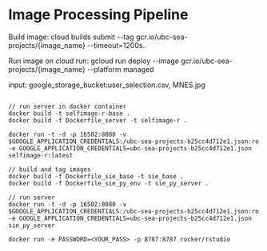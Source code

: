 # Image Processing Pipeline

Build image:
cloud builds submit --tag gcr.io/ubc-sea-projects/{image_name} --timeout=1200s.

Run image on cloud run:
gcloud run deploy --image gcr.io/ubc-sea-projects/{image_name} --platform managed

input:
google_storage_bucket:user_selection.csv, MNES.jpg


```

// run server in docker container
docker build -t selfimage-r-base .
docker build -f Dockerfile_server -t selfimage-r .

docker run -t -d -p 16502:8080 -v $GOOGLE_APPLICATION_CREDENTIALS:/ubc-sea-projects-b25cc4d712e1.json:ro -e GOOGLE_APPLICATION_CREDENTIALS=ubc-sea-projects-b25cc4d712e1.json selfimage-r:latest

// build and tag images
docker build -f Dockerfile_sie_base -t sie_base .
docker build -f Dockerfile_sie_py_env -t sie_py_server .

// run server
docker run -t -d -p 16502:8080 -v $GOOGLE_APPLICATION_CREDENTIALS:/ubc-sea-projects-b25cc4d712e1.json:ro -e GOOGLE_APPLICATION_CREDENTIALS=ubc-sea-projects-b25cc4d712e1.json sie_py_server

docker run -e PASSWORD=<YOUR_PASS> -p 8787:8787 rocker/rstudio

```



